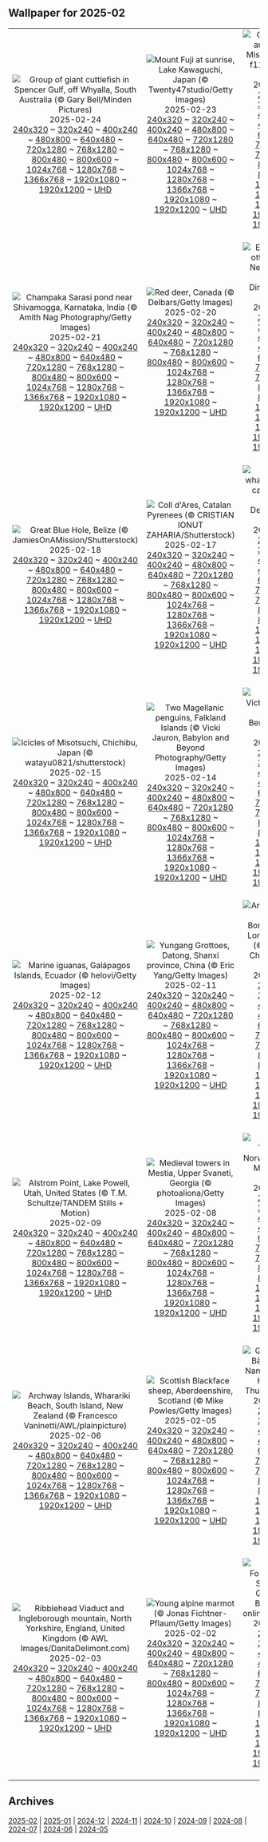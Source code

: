 ## Wallpaper for 2025-02
|      |      |      |
| :----: | :----: | :----: |
|![Group of giant cuttlefish in Spencer Gulf, off Whyalla, South Australia (© Gary Bell/Minden Pictures)](https://www.bing.com/th?id=OHR.GiantCuttlefish_ROW2970851266_320x240.jpg)<br />2025-02-24<br />[240x320](https://www.bing.com/th?id=OHR.GiantCuttlefish_ROW2970851266_240x320.jpg) ~ [320x240](https://www.bing.com/th?id=OHR.GiantCuttlefish_ROW2970851266_320x240.jpg) ~ [400x240](https://www.bing.com/th?id=OHR.GiantCuttlefish_ROW2970851266_400x240.jpg) ~ [480x800](https://www.bing.com/th?id=OHR.GiantCuttlefish_ROW2970851266_480x800.jpg) ~ [640x480](https://www.bing.com/th?id=OHR.GiantCuttlefish_ROW2970851266_640x480.jpg) ~ [720x1280](https://www.bing.com/th?id=OHR.GiantCuttlefish_ROW2970851266_720x1280.jpg) ~ [768x1280](https://www.bing.com/th?id=OHR.GiantCuttlefish_ROW2970851266_768x1280.jpg) ~ [800x480](https://www.bing.com/th?id=OHR.GiantCuttlefish_ROW2970851266_800x480.jpg) ~ [800x600](https://www.bing.com/th?id=OHR.GiantCuttlefish_ROW2970851266_800x600.jpg) ~ [1024x768](https://www.bing.com/th?id=OHR.GiantCuttlefish_ROW2970851266_1024x768.jpg) ~ [1280x768](https://www.bing.com/th?id=OHR.GiantCuttlefish_ROW2970851266_1280x768.jpg) ~ [1366x768](https://www.bing.com/th?id=OHR.GiantCuttlefish_ROW2970851266_1366x768.jpg) ~ [1920x1080](https://www.bing.com/th?id=OHR.GiantCuttlefish_ROW2970851266_1920x1080.jpg) ~ [1920x1200](https://www.bing.com/th?id=OHR.GiantCuttlefish_ROW2970851266_1920x1200.jpg) ~ [UHD](https://www.bing.com/th?id=OHR.GiantCuttlefish_ROW2970851266_UHD.jpg)|![Mount Fuji at sunrise, Lake Kawaguchi, Japan (© Twenty47studio/Getty Images)](https://www.bing.com/th?id=OHR.MtFujiSunrise_ROW2950020869_320x240.jpg)<br />2025-02-23<br />[240x320](https://www.bing.com/th?id=OHR.MtFujiSunrise_ROW2950020869_240x320.jpg) ~ [320x240](https://www.bing.com/th?id=OHR.MtFujiSunrise_ROW2950020869_320x240.jpg) ~ [400x240](https://www.bing.com/th?id=OHR.MtFujiSunrise_ROW2950020869_400x240.jpg) ~ [480x800](https://www.bing.com/th?id=OHR.MtFujiSunrise_ROW2950020869_480x800.jpg) ~ [640x480](https://www.bing.com/th?id=OHR.MtFujiSunrise_ROW2950020869_640x480.jpg) ~ [720x1280](https://www.bing.com/th?id=OHR.MtFujiSunrise_ROW2950020869_720x1280.jpg) ~ [768x1280](https://www.bing.com/th?id=OHR.MtFujiSunrise_ROW2950020869_768x1280.jpg) ~ [800x480](https://www.bing.com/th?id=OHR.MtFujiSunrise_ROW2950020869_800x480.jpg) ~ [800x600](https://www.bing.com/th?id=OHR.MtFujiSunrise_ROW2950020869_800x600.jpg) ~ [1024x768](https://www.bing.com/th?id=OHR.MtFujiSunrise_ROW2950020869_1024x768.jpg) ~ [1280x768](https://www.bing.com/th?id=OHR.MtFujiSunrise_ROW2950020869_1280x768.jpg) ~ [1366x768](https://www.bing.com/th?id=OHR.MtFujiSunrise_ROW2950020869_1366x768.jpg) ~ [1920x1080](https://www.bing.com/th?id=OHR.MtFujiSunrise_ROW2950020869_1920x1080.jpg) ~ [1920x1200](https://www.bing.com/th?id=OHR.MtFujiSunrise_ROW2950020869_1920x1200.jpg) ~ [UHD](https://www.bing.com/th?id=OHR.MtFujiSunrise_ROW2950020869_UHD.jpg)|![Gateway Arch and St. Louis, Missouri, USA (© f11photo/Getty Images)](https://www.bing.com/th?id=OHR.StLouisArch_ROW2924911206_320x240.jpg)<br />2025-02-22<br />[240x320](https://www.bing.com/th?id=OHR.StLouisArch_ROW2924911206_240x320.jpg) ~ [320x240](https://www.bing.com/th?id=OHR.StLouisArch_ROW2924911206_320x240.jpg) ~ [400x240](https://www.bing.com/th?id=OHR.StLouisArch_ROW2924911206_400x240.jpg) ~ [480x800](https://www.bing.com/th?id=OHR.StLouisArch_ROW2924911206_480x800.jpg) ~ [640x480](https://www.bing.com/th?id=OHR.StLouisArch_ROW2924911206_640x480.jpg) ~ [720x1280](https://www.bing.com/th?id=OHR.StLouisArch_ROW2924911206_720x1280.jpg) ~ [768x1280](https://www.bing.com/th?id=OHR.StLouisArch_ROW2924911206_768x1280.jpg) ~ [800x480](https://www.bing.com/th?id=OHR.StLouisArch_ROW2924911206_800x480.jpg) ~ [800x600](https://www.bing.com/th?id=OHR.StLouisArch_ROW2924911206_800x600.jpg) ~ [1024x768](https://www.bing.com/th?id=OHR.StLouisArch_ROW2924911206_1024x768.jpg) ~ [1280x768](https://www.bing.com/th?id=OHR.StLouisArch_ROW2924911206_1280x768.jpg) ~ [1366x768](https://www.bing.com/th?id=OHR.StLouisArch_ROW2924911206_1366x768.jpg) ~ [1920x1080](https://www.bing.com/th?id=OHR.StLouisArch_ROW2924911206_1920x1080.jpg) ~ [1920x1200](https://www.bing.com/th?id=OHR.StLouisArch_ROW2924911206_1920x1200.jpg) ~ [UHD](https://www.bing.com/th?id=OHR.StLouisArch_ROW2924911206_UHD.jpg)|
|![Champaka Sarasi pond near Shivamogga, Karnataka, India (© Amith Nag Photography/Getty Images)](https://www.bing.com/th?id=OHR.ChampakaSarasi_ROW1533931524_320x240.jpg)<br />2025-02-21<br />[240x320](https://www.bing.com/th?id=OHR.ChampakaSarasi_ROW1533931524_240x320.jpg) ~ [320x240](https://www.bing.com/th?id=OHR.ChampakaSarasi_ROW1533931524_320x240.jpg) ~ [400x240](https://www.bing.com/th?id=OHR.ChampakaSarasi_ROW1533931524_400x240.jpg) ~ [480x800](https://www.bing.com/th?id=OHR.ChampakaSarasi_ROW1533931524_480x800.jpg) ~ [640x480](https://www.bing.com/th?id=OHR.ChampakaSarasi_ROW1533931524_640x480.jpg) ~ [720x1280](https://www.bing.com/th?id=OHR.ChampakaSarasi_ROW1533931524_720x1280.jpg) ~ [768x1280](https://www.bing.com/th?id=OHR.ChampakaSarasi_ROW1533931524_768x1280.jpg) ~ [800x480](https://www.bing.com/th?id=OHR.ChampakaSarasi_ROW1533931524_800x480.jpg) ~ [800x600](https://www.bing.com/th?id=OHR.ChampakaSarasi_ROW1533931524_800x600.jpg) ~ [1024x768](https://www.bing.com/th?id=OHR.ChampakaSarasi_ROW1533931524_1024x768.jpg) ~ [1280x768](https://www.bing.com/th?id=OHR.ChampakaSarasi_ROW1533931524_1280x768.jpg) ~ [1366x768](https://www.bing.com/th?id=OHR.ChampakaSarasi_ROW1533931524_1366x768.jpg) ~ [1920x1080](https://www.bing.com/th?id=OHR.ChampakaSarasi_ROW1533931524_1920x1080.jpg) ~ [1920x1200](https://www.bing.com/th?id=OHR.ChampakaSarasi_ROW1533931524_1920x1200.jpg) ~ [UHD](https://www.bing.com/th?id=OHR.ChampakaSarasi_ROW1533931524_UHD.jpg)|![Red deer, Canada (© Delbars/Getty Images)](https://www.bing.com/th?id=OHR.CanadaDeer_ROW4993266615_320x240.jpg)<br />2025-02-20<br />[240x320](https://www.bing.com/th?id=OHR.CanadaDeer_ROW4993266615_240x320.jpg) ~ [320x240](https://www.bing.com/th?id=OHR.CanadaDeer_ROW4993266615_320x240.jpg) ~ [400x240](https://www.bing.com/th?id=OHR.CanadaDeer_ROW4993266615_400x240.jpg) ~ [480x800](https://www.bing.com/th?id=OHR.CanadaDeer_ROW4993266615_480x800.jpg) ~ [640x480](https://www.bing.com/th?id=OHR.CanadaDeer_ROW4993266615_640x480.jpg) ~ [720x1280](https://www.bing.com/th?id=OHR.CanadaDeer_ROW4993266615_720x1280.jpg) ~ [768x1280](https://www.bing.com/th?id=OHR.CanadaDeer_ROW4993266615_768x1280.jpg) ~ [800x480](https://www.bing.com/th?id=OHR.CanadaDeer_ROW4993266615_800x480.jpg) ~ [800x600](https://www.bing.com/th?id=OHR.CanadaDeer_ROW4993266615_800x600.jpg) ~ [1024x768](https://www.bing.com/th?id=OHR.CanadaDeer_ROW4993266615_1024x768.jpg) ~ [1280x768](https://www.bing.com/th?id=OHR.CanadaDeer_ROW4993266615_1280x768.jpg) ~ [1366x768](https://www.bing.com/th?id=OHR.CanadaDeer_ROW4993266615_1366x768.jpg) ~ [1920x1080](https://www.bing.com/th?id=OHR.CanadaDeer_ROW4993266615_1920x1080.jpg) ~ [1920x1200](https://www.bing.com/th?id=OHR.CanadaDeer_ROW4993266615_1920x1200.jpg) ~ [UHD](https://www.bing.com/th?id=OHR.CanadaDeer_ROW4993266615_UHD.jpg)|![European river otter, Lelystad, Netherlands (© Ernst Dirksen/Minden Pictures)](https://www.bing.com/th?id=OHR.IceHoleOtter_ROW4882603576_320x240.jpg)<br />2025-02-19<br />[240x320](https://www.bing.com/th?id=OHR.IceHoleOtter_ROW4882603576_240x320.jpg) ~ [320x240](https://www.bing.com/th?id=OHR.IceHoleOtter_ROW4882603576_320x240.jpg) ~ [400x240](https://www.bing.com/th?id=OHR.IceHoleOtter_ROW4882603576_400x240.jpg) ~ [480x800](https://www.bing.com/th?id=OHR.IceHoleOtter_ROW4882603576_480x800.jpg) ~ [640x480](https://www.bing.com/th?id=OHR.IceHoleOtter_ROW4882603576_640x480.jpg) ~ [720x1280](https://www.bing.com/th?id=OHR.IceHoleOtter_ROW4882603576_720x1280.jpg) ~ [768x1280](https://www.bing.com/th?id=OHR.IceHoleOtter_ROW4882603576_768x1280.jpg) ~ [800x480](https://www.bing.com/th?id=OHR.IceHoleOtter_ROW4882603576_800x480.jpg) ~ [800x600](https://www.bing.com/th?id=OHR.IceHoleOtter_ROW4882603576_800x600.jpg) ~ [1024x768](https://www.bing.com/th?id=OHR.IceHoleOtter_ROW4882603576_1024x768.jpg) ~ [1280x768](https://www.bing.com/th?id=OHR.IceHoleOtter_ROW4882603576_1280x768.jpg) ~ [1366x768](https://www.bing.com/th?id=OHR.IceHoleOtter_ROW4882603576_1366x768.jpg) ~ [1920x1080](https://www.bing.com/th?id=OHR.IceHoleOtter_ROW4882603576_1920x1080.jpg) ~ [1920x1200](https://www.bing.com/th?id=OHR.IceHoleOtter_ROW4882603576_1920x1200.jpg) ~ [UHD](https://www.bing.com/th?id=OHR.IceHoleOtter_ROW4882603576_UHD.jpg)|
|![Great Blue Hole, Belize (© JamiesOnAMission/Shutterstock)](https://www.bing.com/th?id=OHR.BlueBelize_ROW4613488745_320x240.jpg)<br />2025-02-18<br />[240x320](https://www.bing.com/th?id=OHR.BlueBelize_ROW4613488745_240x320.jpg) ~ [320x240](https://www.bing.com/th?id=OHR.BlueBelize_ROW4613488745_320x240.jpg) ~ [400x240](https://www.bing.com/th?id=OHR.BlueBelize_ROW4613488745_400x240.jpg) ~ [480x800](https://www.bing.com/th?id=OHR.BlueBelize_ROW4613488745_480x800.jpg) ~ [640x480](https://www.bing.com/th?id=OHR.BlueBelize_ROW4613488745_640x480.jpg) ~ [720x1280](https://www.bing.com/th?id=OHR.BlueBelize_ROW4613488745_720x1280.jpg) ~ [768x1280](https://www.bing.com/th?id=OHR.BlueBelize_ROW4613488745_768x1280.jpg) ~ [800x480](https://www.bing.com/th?id=OHR.BlueBelize_ROW4613488745_800x480.jpg) ~ [800x600](https://www.bing.com/th?id=OHR.BlueBelize_ROW4613488745_800x600.jpg) ~ [1024x768](https://www.bing.com/th?id=OHR.BlueBelize_ROW4613488745_1024x768.jpg) ~ [1280x768](https://www.bing.com/th?id=OHR.BlueBelize_ROW4613488745_1280x768.jpg) ~ [1366x768](https://www.bing.com/th?id=OHR.BlueBelize_ROW4613488745_1366x768.jpg) ~ [1920x1080](https://www.bing.com/th?id=OHR.BlueBelize_ROW4613488745_1920x1080.jpg) ~ [1920x1200](https://www.bing.com/th?id=OHR.BlueBelize_ROW4613488745_1920x1200.jpg) ~ [UHD](https://www.bing.com/th?id=OHR.BlueBelize_ROW4613488745_UHD.jpg)|![Coll d'Ares, Catalan Pyrenees (© CRISTIAN IONUT ZAHARIA/Shutterstock)](https://www.bing.com/th?id=OHR.CatalanPyrenees_ROW4796947025_320x240.jpg)<br />2025-02-17<br />[240x320](https://www.bing.com/th?id=OHR.CatalanPyrenees_ROW4796947025_240x320.jpg) ~ [320x240](https://www.bing.com/th?id=OHR.CatalanPyrenees_ROW4796947025_320x240.jpg) ~ [400x240](https://www.bing.com/th?id=OHR.CatalanPyrenees_ROW4796947025_400x240.jpg) ~ [480x800](https://www.bing.com/th?id=OHR.CatalanPyrenees_ROW4796947025_480x800.jpg) ~ [640x480](https://www.bing.com/th?id=OHR.CatalanPyrenees_ROW4796947025_640x480.jpg) ~ [720x1280](https://www.bing.com/th?id=OHR.CatalanPyrenees_ROW4796947025_720x1280.jpg) ~ [768x1280](https://www.bing.com/th?id=OHR.CatalanPyrenees_ROW4796947025_768x1280.jpg) ~ [800x480](https://www.bing.com/th?id=OHR.CatalanPyrenees_ROW4796947025_800x480.jpg) ~ [800x600](https://www.bing.com/th?id=OHR.CatalanPyrenees_ROW4796947025_800x600.jpg) ~ [1024x768](https://www.bing.com/th?id=OHR.CatalanPyrenees_ROW4796947025_1024x768.jpg) ~ [1280x768](https://www.bing.com/th?id=OHR.CatalanPyrenees_ROW4796947025_1280x768.jpg) ~ [1366x768](https://www.bing.com/th?id=OHR.CatalanPyrenees_ROW4796947025_1366x768.jpg) ~ [1920x1080](https://www.bing.com/th?id=OHR.CatalanPyrenees_ROW4796947025_1920x1080.jpg) ~ [1920x1200](https://www.bing.com/th?id=OHR.CatalanPyrenees_ROW4796947025_1920x1200.jpg) ~ [UHD](https://www.bing.com/th?id=OHR.CatalanPyrenees_ROW4796947025_UHD.jpg)|![Humpback whale mother and calf, Tonga (© Chase Dekker/Minden Pictures)](https://www.bing.com/th?id=OHR.HumpbackMother_ROW4438689523_320x240.jpg)<br />2025-02-16<br />[240x320](https://www.bing.com/th?id=OHR.HumpbackMother_ROW4438689523_240x320.jpg) ~ [320x240](https://www.bing.com/th?id=OHR.HumpbackMother_ROW4438689523_320x240.jpg) ~ [400x240](https://www.bing.com/th?id=OHR.HumpbackMother_ROW4438689523_400x240.jpg) ~ [480x800](https://www.bing.com/th?id=OHR.HumpbackMother_ROW4438689523_480x800.jpg) ~ [640x480](https://www.bing.com/th?id=OHR.HumpbackMother_ROW4438689523_640x480.jpg) ~ [720x1280](https://www.bing.com/th?id=OHR.HumpbackMother_ROW4438689523_720x1280.jpg) ~ [768x1280](https://www.bing.com/th?id=OHR.HumpbackMother_ROW4438689523_768x1280.jpg) ~ [800x480](https://www.bing.com/th?id=OHR.HumpbackMother_ROW4438689523_800x480.jpg) ~ [800x600](https://www.bing.com/th?id=OHR.HumpbackMother_ROW4438689523_800x600.jpg) ~ [1024x768](https://www.bing.com/th?id=OHR.HumpbackMother_ROW4438689523_1024x768.jpg) ~ [1280x768](https://www.bing.com/th?id=OHR.HumpbackMother_ROW4438689523_1280x768.jpg) ~ [1366x768](https://www.bing.com/th?id=OHR.HumpbackMother_ROW4438689523_1366x768.jpg) ~ [1920x1080](https://www.bing.com/th?id=OHR.HumpbackMother_ROW4438689523_1920x1080.jpg) ~ [1920x1200](https://www.bing.com/th?id=OHR.HumpbackMother_ROW4438689523_1920x1200.jpg) ~ [UHD](https://www.bing.com/th?id=OHR.HumpbackMother_ROW4438689523_UHD.jpg)|
|![Icicles of Misotsuchi, Chichibu, Japan (© watayu0821/shutterstock)](https://www.bing.com/th?id=OHR.Misotsuchi2025_ROW4358740514_320x240.jpg)<br />2025-02-15<br />[240x320](https://www.bing.com/th?id=OHR.Misotsuchi2025_ROW4358740514_240x320.jpg) ~ [320x240](https://www.bing.com/th?id=OHR.Misotsuchi2025_ROW4358740514_320x240.jpg) ~ [400x240](https://www.bing.com/th?id=OHR.Misotsuchi2025_ROW4358740514_400x240.jpg) ~ [480x800](https://www.bing.com/th?id=OHR.Misotsuchi2025_ROW4358740514_480x800.jpg) ~ [640x480](https://www.bing.com/th?id=OHR.Misotsuchi2025_ROW4358740514_640x480.jpg) ~ [720x1280](https://www.bing.com/th?id=OHR.Misotsuchi2025_ROW4358740514_720x1280.jpg) ~ [768x1280](https://www.bing.com/th?id=OHR.Misotsuchi2025_ROW4358740514_768x1280.jpg) ~ [800x480](https://www.bing.com/th?id=OHR.Misotsuchi2025_ROW4358740514_800x480.jpg) ~ [800x600](https://www.bing.com/th?id=OHR.Misotsuchi2025_ROW4358740514_800x600.jpg) ~ [1024x768](https://www.bing.com/th?id=OHR.Misotsuchi2025_ROW4358740514_1024x768.jpg) ~ [1280x768](https://www.bing.com/th?id=OHR.Misotsuchi2025_ROW4358740514_1280x768.jpg) ~ [1366x768](https://www.bing.com/th?id=OHR.Misotsuchi2025_ROW4358740514_1366x768.jpg) ~ [1920x1080](https://www.bing.com/th?id=OHR.Misotsuchi2025_ROW4358740514_1920x1080.jpg) ~ [1920x1200](https://www.bing.com/th?id=OHR.Misotsuchi2025_ROW4358740514_1920x1200.jpg) ~ [UHD](https://www.bing.com/th?id=OHR.Misotsuchi2025_ROW4358740514_UHD.jpg)|![Two Magellanic penguins, Falkland Islands (© Vicki Jauron, Babylon and Beyond Photography/Getty Images)](https://www.bing.com/th?id=OHR.PenguinLove_ROW4247133496_320x240.jpg)<br />2025-02-14<br />[240x320](https://www.bing.com/th?id=OHR.PenguinLove_ROW4247133496_240x320.jpg) ~ [320x240](https://www.bing.com/th?id=OHR.PenguinLove_ROW4247133496_320x240.jpg) ~ [400x240](https://www.bing.com/th?id=OHR.PenguinLove_ROW4247133496_400x240.jpg) ~ [480x800](https://www.bing.com/th?id=OHR.PenguinLove_ROW4247133496_480x800.jpg) ~ [640x480](https://www.bing.com/th?id=OHR.PenguinLove_ROW4247133496_640x480.jpg) ~ [720x1280](https://www.bing.com/th?id=OHR.PenguinLove_ROW4247133496_720x1280.jpg) ~ [768x1280](https://www.bing.com/th?id=OHR.PenguinLove_ROW4247133496_768x1280.jpg) ~ [800x480](https://www.bing.com/th?id=OHR.PenguinLove_ROW4247133496_800x480.jpg) ~ [800x600](https://www.bing.com/th?id=OHR.PenguinLove_ROW4247133496_800x600.jpg) ~ [1024x768](https://www.bing.com/th?id=OHR.PenguinLove_ROW4247133496_1024x768.jpg) ~ [1280x768](https://www.bing.com/th?id=OHR.PenguinLove_ROW4247133496_1280x768.jpg) ~ [1366x768](https://www.bing.com/th?id=OHR.PenguinLove_ROW4247133496_1366x768.jpg) ~ [1920x1080](https://www.bing.com/th?id=OHR.PenguinLove_ROW4247133496_1920x1080.jpg) ~ [1920x1200](https://www.bing.com/th?id=OHR.PenguinLove_ROW4247133496_1920x1200.jpg) ~ [UHD](https://www.bing.com/th?id=OHR.PenguinLove_ROW4247133496_UHD.jpg)|![Lake Tyrrell, Victoria, Australia (© Monica Bertolazzi/Getty Images)](https://www.bing.com/th?id=OHR.LakeTyrrell_ROW4188112983_320x240.jpg)<br />2025-02-13<br />[240x320](https://www.bing.com/th?id=OHR.LakeTyrrell_ROW4188112983_240x320.jpg) ~ [320x240](https://www.bing.com/th?id=OHR.LakeTyrrell_ROW4188112983_320x240.jpg) ~ [400x240](https://www.bing.com/th?id=OHR.LakeTyrrell_ROW4188112983_400x240.jpg) ~ [480x800](https://www.bing.com/th?id=OHR.LakeTyrrell_ROW4188112983_480x800.jpg) ~ [640x480](https://www.bing.com/th?id=OHR.LakeTyrrell_ROW4188112983_640x480.jpg) ~ [720x1280](https://www.bing.com/th?id=OHR.LakeTyrrell_ROW4188112983_720x1280.jpg) ~ [768x1280](https://www.bing.com/th?id=OHR.LakeTyrrell_ROW4188112983_768x1280.jpg) ~ [800x480](https://www.bing.com/th?id=OHR.LakeTyrrell_ROW4188112983_800x480.jpg) ~ [800x600](https://www.bing.com/th?id=OHR.LakeTyrrell_ROW4188112983_800x600.jpg) ~ [1024x768](https://www.bing.com/th?id=OHR.LakeTyrrell_ROW4188112983_1024x768.jpg) ~ [1280x768](https://www.bing.com/th?id=OHR.LakeTyrrell_ROW4188112983_1280x768.jpg) ~ [1366x768](https://www.bing.com/th?id=OHR.LakeTyrrell_ROW4188112983_1366x768.jpg) ~ [1920x1080](https://www.bing.com/th?id=OHR.LakeTyrrell_ROW4188112983_1920x1080.jpg) ~ [1920x1200](https://www.bing.com/th?id=OHR.LakeTyrrell_ROW4188112983_1920x1200.jpg) ~ [UHD](https://www.bing.com/th?id=OHR.LakeTyrrell_ROW4188112983_UHD.jpg)|
|![Marine iguanas, Galápagos Islands, Ecuador (© helovi/Getty Images)](https://www.bing.com/th?id=OHR.GalapagosIguana_ROW4125098914_320x240.jpg)<br />2025-02-12<br />[240x320](https://www.bing.com/th?id=OHR.GalapagosIguana_ROW4125098914_240x320.jpg) ~ [320x240](https://www.bing.com/th?id=OHR.GalapagosIguana_ROW4125098914_320x240.jpg) ~ [400x240](https://www.bing.com/th?id=OHR.GalapagosIguana_ROW4125098914_400x240.jpg) ~ [480x800](https://www.bing.com/th?id=OHR.GalapagosIguana_ROW4125098914_480x800.jpg) ~ [640x480](https://www.bing.com/th?id=OHR.GalapagosIguana_ROW4125098914_640x480.jpg) ~ [720x1280](https://www.bing.com/th?id=OHR.GalapagosIguana_ROW4125098914_720x1280.jpg) ~ [768x1280](https://www.bing.com/th?id=OHR.GalapagosIguana_ROW4125098914_768x1280.jpg) ~ [800x480](https://www.bing.com/th?id=OHR.GalapagosIguana_ROW4125098914_800x480.jpg) ~ [800x600](https://www.bing.com/th?id=OHR.GalapagosIguana_ROW4125098914_800x600.jpg) ~ [1024x768](https://www.bing.com/th?id=OHR.GalapagosIguana_ROW4125098914_1024x768.jpg) ~ [1280x768](https://www.bing.com/th?id=OHR.GalapagosIguana_ROW4125098914_1280x768.jpg) ~ [1366x768](https://www.bing.com/th?id=OHR.GalapagosIguana_ROW4125098914_1366x768.jpg) ~ [1920x1080](https://www.bing.com/th?id=OHR.GalapagosIguana_ROW4125098914_1920x1080.jpg) ~ [1920x1200](https://www.bing.com/th?id=OHR.GalapagosIguana_ROW4125098914_1920x1200.jpg) ~ [UHD](https://www.bing.com/th?id=OHR.GalapagosIguana_ROW4125098914_UHD.jpg)|![Yungang Grottoes, Datong, Shanxi province, China (© Eric Yang/Getty Images)](https://www.bing.com/th?id=OHR.YungangGrottoes_ROW4043208628_320x240.jpg)<br />2025-02-11<br />[240x320](https://www.bing.com/th?id=OHR.YungangGrottoes_ROW4043208628_240x320.jpg) ~ [320x240](https://www.bing.com/th?id=OHR.YungangGrottoes_ROW4043208628_320x240.jpg) ~ [400x240](https://www.bing.com/th?id=OHR.YungangGrottoes_ROW4043208628_400x240.jpg) ~ [480x800](https://www.bing.com/th?id=OHR.YungangGrottoes_ROW4043208628_480x800.jpg) ~ [640x480](https://www.bing.com/th?id=OHR.YungangGrottoes_ROW4043208628_640x480.jpg) ~ [720x1280](https://www.bing.com/th?id=OHR.YungangGrottoes_ROW4043208628_720x1280.jpg) ~ [768x1280](https://www.bing.com/th?id=OHR.YungangGrottoes_ROW4043208628_768x1280.jpg) ~ [800x480](https://www.bing.com/th?id=OHR.YungangGrottoes_ROW4043208628_800x480.jpg) ~ [800x600](https://www.bing.com/th?id=OHR.YungangGrottoes_ROW4043208628_800x600.jpg) ~ [1024x768](https://www.bing.com/th?id=OHR.YungangGrottoes_ROW4043208628_1024x768.jpg) ~ [1280x768](https://www.bing.com/th?id=OHR.YungangGrottoes_ROW4043208628_1280x768.jpg) ~ [1366x768](https://www.bing.com/th?id=OHR.YungangGrottoes_ROW4043208628_1366x768.jpg) ~ [1920x1080](https://www.bing.com/th?id=OHR.YungangGrottoes_ROW4043208628_1920x1080.jpg) ~ [1920x1200](https://www.bing.com/th?id=OHR.YungangGrottoes_ROW4043208628_1920x1200.jpg) ~ [UHD](https://www.bing.com/th?id=OHR.YungangGrottoes_ROW4043208628_UHD.jpg)|![Art installation of umbrellas, Borough Market, London, England (© Malcolm P Chapman/Getty Images)](https://www.bing.com/th?id=OHR.UmbrellaDay_ROW3953766438_320x240.jpg)<br />2025-02-10<br />[240x320](https://www.bing.com/th?id=OHR.UmbrellaDay_ROW3953766438_240x320.jpg) ~ [320x240](https://www.bing.com/th?id=OHR.UmbrellaDay_ROW3953766438_320x240.jpg) ~ [400x240](https://www.bing.com/th?id=OHR.UmbrellaDay_ROW3953766438_400x240.jpg) ~ [480x800](https://www.bing.com/th?id=OHR.UmbrellaDay_ROW3953766438_480x800.jpg) ~ [640x480](https://www.bing.com/th?id=OHR.UmbrellaDay_ROW3953766438_640x480.jpg) ~ [720x1280](https://www.bing.com/th?id=OHR.UmbrellaDay_ROW3953766438_720x1280.jpg) ~ [768x1280](https://www.bing.com/th?id=OHR.UmbrellaDay_ROW3953766438_768x1280.jpg) ~ [800x480](https://www.bing.com/th?id=OHR.UmbrellaDay_ROW3953766438_800x480.jpg) ~ [800x600](https://www.bing.com/th?id=OHR.UmbrellaDay_ROW3953766438_800x600.jpg) ~ [1024x768](https://www.bing.com/th?id=OHR.UmbrellaDay_ROW3953766438_1024x768.jpg) ~ [1280x768](https://www.bing.com/th?id=OHR.UmbrellaDay_ROW3953766438_1280x768.jpg) ~ [1366x768](https://www.bing.com/th?id=OHR.UmbrellaDay_ROW3953766438_1366x768.jpg) ~ [1920x1080](https://www.bing.com/th?id=OHR.UmbrellaDay_ROW3953766438_1920x1080.jpg) ~ [1920x1200](https://www.bing.com/th?id=OHR.UmbrellaDay_ROW3953766438_1920x1200.jpg) ~ [UHD](https://www.bing.com/th?id=OHR.UmbrellaDay_ROW3953766438_UHD.jpg)|
|![Alstrom Point, Lake Powell, Utah, United States (© T.M. Schultze/TANDEM Stills + Motion)](https://www.bing.com/th?id=OHR.AlstromPoint_ROW3881630966_320x240.jpg)<br />2025-02-09<br />[240x320](https://www.bing.com/th?id=OHR.AlstromPoint_ROW3881630966_240x320.jpg) ~ [320x240](https://www.bing.com/th?id=OHR.AlstromPoint_ROW3881630966_320x240.jpg) ~ [400x240](https://www.bing.com/th?id=OHR.AlstromPoint_ROW3881630966_400x240.jpg) ~ [480x800](https://www.bing.com/th?id=OHR.AlstromPoint_ROW3881630966_480x800.jpg) ~ [640x480](https://www.bing.com/th?id=OHR.AlstromPoint_ROW3881630966_640x480.jpg) ~ [720x1280](https://www.bing.com/th?id=OHR.AlstromPoint_ROW3881630966_720x1280.jpg) ~ [768x1280](https://www.bing.com/th?id=OHR.AlstromPoint_ROW3881630966_768x1280.jpg) ~ [800x480](https://www.bing.com/th?id=OHR.AlstromPoint_ROW3881630966_800x480.jpg) ~ [800x600](https://www.bing.com/th?id=OHR.AlstromPoint_ROW3881630966_800x600.jpg) ~ [1024x768](https://www.bing.com/th?id=OHR.AlstromPoint_ROW3881630966_1024x768.jpg) ~ [1280x768](https://www.bing.com/th?id=OHR.AlstromPoint_ROW3881630966_1280x768.jpg) ~ [1366x768](https://www.bing.com/th?id=OHR.AlstromPoint_ROW3881630966_1366x768.jpg) ~ [1920x1080](https://www.bing.com/th?id=OHR.AlstromPoint_ROW3881630966_1920x1080.jpg) ~ [1920x1200](https://www.bing.com/th?id=OHR.AlstromPoint_ROW3881630966_1920x1200.jpg) ~ [UHD](https://www.bing.com/th?id=OHR.AlstromPoint_ROW3881630966_UHD.jpg)|![Medieval towers in Mestia, Upper Svaneti, Georgia (© photoaliona/Getty Images)](https://www.bing.com/th?id=OHR.SnowySvaneti_ROW3815244842_320x240.jpg)<br />2025-02-08<br />[240x320](https://www.bing.com/th?id=OHR.SnowySvaneti_ROW3815244842_240x320.jpg) ~ [320x240](https://www.bing.com/th?id=OHR.SnowySvaneti_ROW3815244842_320x240.jpg) ~ [400x240](https://www.bing.com/th?id=OHR.SnowySvaneti_ROW3815244842_400x240.jpg) ~ [480x800](https://www.bing.com/th?id=OHR.SnowySvaneti_ROW3815244842_480x800.jpg) ~ [640x480](https://www.bing.com/th?id=OHR.SnowySvaneti_ROW3815244842_640x480.jpg) ~ [720x1280](https://www.bing.com/th?id=OHR.SnowySvaneti_ROW3815244842_720x1280.jpg) ~ [768x1280](https://www.bing.com/th?id=OHR.SnowySvaneti_ROW3815244842_768x1280.jpg) ~ [800x480](https://www.bing.com/th?id=OHR.SnowySvaneti_ROW3815244842_800x480.jpg) ~ [800x600](https://www.bing.com/th?id=OHR.SnowySvaneti_ROW3815244842_800x600.jpg) ~ [1024x768](https://www.bing.com/th?id=OHR.SnowySvaneti_ROW3815244842_1024x768.jpg) ~ [1280x768](https://www.bing.com/th?id=OHR.SnowySvaneti_ROW3815244842_1280x768.jpg) ~ [1366x768](https://www.bing.com/th?id=OHR.SnowySvaneti_ROW3815244842_1366x768.jpg) ~ [1920x1080](https://www.bing.com/th?id=OHR.SnowySvaneti_ROW3815244842_1920x1080.jpg) ~ [1920x1200](https://www.bing.com/th?id=OHR.SnowySvaneti_ROW3815244842_1920x1200.jpg) ~ [UHD](https://www.bing.com/th?id=OHR.SnowySvaneti_ROW3815244842_UHD.jpg)|![Blue hour in Trondheim, Norway (© Jeanny Mueller/Getty Images)](https://www.bing.com/th?id=OHR.BlueNorway_ROW3731511173_320x240.jpg)<br />2025-02-07<br />[240x320](https://www.bing.com/th?id=OHR.BlueNorway_ROW3731511173_240x320.jpg) ~ [320x240](https://www.bing.com/th?id=OHR.BlueNorway_ROW3731511173_320x240.jpg) ~ [400x240](https://www.bing.com/th?id=OHR.BlueNorway_ROW3731511173_400x240.jpg) ~ [480x800](https://www.bing.com/th?id=OHR.BlueNorway_ROW3731511173_480x800.jpg) ~ [640x480](https://www.bing.com/th?id=OHR.BlueNorway_ROW3731511173_640x480.jpg) ~ [720x1280](https://www.bing.com/th?id=OHR.BlueNorway_ROW3731511173_720x1280.jpg) ~ [768x1280](https://www.bing.com/th?id=OHR.BlueNorway_ROW3731511173_768x1280.jpg) ~ [800x480](https://www.bing.com/th?id=OHR.BlueNorway_ROW3731511173_800x480.jpg) ~ [800x600](https://www.bing.com/th?id=OHR.BlueNorway_ROW3731511173_800x600.jpg) ~ [1024x768](https://www.bing.com/th?id=OHR.BlueNorway_ROW3731511173_1024x768.jpg) ~ [1280x768](https://www.bing.com/th?id=OHR.BlueNorway_ROW3731511173_1280x768.jpg) ~ [1366x768](https://www.bing.com/th?id=OHR.BlueNorway_ROW3731511173_1366x768.jpg) ~ [1920x1080](https://www.bing.com/th?id=OHR.BlueNorway_ROW3731511173_1920x1080.jpg) ~ [1920x1200](https://www.bing.com/th?id=OHR.BlueNorway_ROW3731511173_1920x1200.jpg) ~ [UHD](https://www.bing.com/th?id=OHR.BlueNorway_ROW3731511173_UHD.jpg)|
|![Archway Islands, Wharariki Beach, South Island, New Zealand (© Francesco Vaninetti/AWL/plainpicture)](https://www.bing.com/th?id=OHR.WhararikiBeach_ROW4180919774_320x240.jpg)<br />2025-02-06<br />[240x320](https://www.bing.com/th?id=OHR.WhararikiBeach_ROW4180919774_240x320.jpg) ~ [320x240](https://www.bing.com/th?id=OHR.WhararikiBeach_ROW4180919774_320x240.jpg) ~ [400x240](https://www.bing.com/th?id=OHR.WhararikiBeach_ROW4180919774_400x240.jpg) ~ [480x800](https://www.bing.com/th?id=OHR.WhararikiBeach_ROW4180919774_480x800.jpg) ~ [640x480](https://www.bing.com/th?id=OHR.WhararikiBeach_ROW4180919774_640x480.jpg) ~ [720x1280](https://www.bing.com/th?id=OHR.WhararikiBeach_ROW4180919774_720x1280.jpg) ~ [768x1280](https://www.bing.com/th?id=OHR.WhararikiBeach_ROW4180919774_768x1280.jpg) ~ [800x480](https://www.bing.com/th?id=OHR.WhararikiBeach_ROW4180919774_800x480.jpg) ~ [800x600](https://www.bing.com/th?id=OHR.WhararikiBeach_ROW4180919774_800x600.jpg) ~ [1024x768](https://www.bing.com/th?id=OHR.WhararikiBeach_ROW4180919774_1024x768.jpg) ~ [1280x768](https://www.bing.com/th?id=OHR.WhararikiBeach_ROW4180919774_1280x768.jpg) ~ [1366x768](https://www.bing.com/th?id=OHR.WhararikiBeach_ROW4180919774_1366x768.jpg) ~ [1920x1080](https://www.bing.com/th?id=OHR.WhararikiBeach_ROW4180919774_1920x1080.jpg) ~ [1920x1200](https://www.bing.com/th?id=OHR.WhararikiBeach_ROW4180919774_1920x1200.jpg) ~ [UHD](https://www.bing.com/th?id=OHR.WhararikiBeach_ROW4180919774_UHD.jpg)|![Scottish Blackface sheep, Aberdeenshire, Scotland (© Mike Powles/Getty Images)](https://www.bing.com/th?id=OHR.ScottishSheep_ROW5260080843_320x240.jpg)<br />2025-02-05<br />[240x320](https://www.bing.com/th?id=OHR.ScottishSheep_ROW5260080843_240x320.jpg) ~ [320x240](https://www.bing.com/th?id=OHR.ScottishSheep_ROW5260080843_320x240.jpg) ~ [400x240](https://www.bing.com/th?id=OHR.ScottishSheep_ROW5260080843_400x240.jpg) ~ [480x800](https://www.bing.com/th?id=OHR.ScottishSheep_ROW5260080843_480x800.jpg) ~ [640x480](https://www.bing.com/th?id=OHR.ScottishSheep_ROW5260080843_640x480.jpg) ~ [720x1280](https://www.bing.com/th?id=OHR.ScottishSheep_ROW5260080843_720x1280.jpg) ~ [768x1280](https://www.bing.com/th?id=OHR.ScottishSheep_ROW5260080843_768x1280.jpg) ~ [800x480](https://www.bing.com/th?id=OHR.ScottishSheep_ROW5260080843_800x480.jpg) ~ [800x600](https://www.bing.com/th?id=OHR.ScottishSheep_ROW5260080843_800x600.jpg) ~ [1024x768](https://www.bing.com/th?id=OHR.ScottishSheep_ROW5260080843_1024x768.jpg) ~ [1280x768](https://www.bing.com/th?id=OHR.ScottishSheep_ROW5260080843_1280x768.jpg) ~ [1366x768](https://www.bing.com/th?id=OHR.ScottishSheep_ROW5260080843_1366x768.jpg) ~ [1920x1080](https://www.bing.com/th?id=OHR.ScottishSheep_ROW5260080843_1920x1080.jpg) ~ [1920x1200](https://www.bing.com/th?id=OHR.ScottishSheep_ROW5260080843_1920x1200.jpg) ~ [UHD](https://www.bing.com/th?id=OHR.ScottishSheep_ROW5260080843_UHD.jpg)|![Golden Bridge, Bà Nà Hills, Da Nang, Vietnam (© Hien Phung Thu/Shutterstock)](https://www.bing.com/th?id=OHR.GoldenBridge_ROW5205659206_320x240.jpg)<br />2025-02-04<br />[240x320](https://www.bing.com/th?id=OHR.GoldenBridge_ROW5205659206_240x320.jpg) ~ [320x240](https://www.bing.com/th?id=OHR.GoldenBridge_ROW5205659206_320x240.jpg) ~ [400x240](https://www.bing.com/th?id=OHR.GoldenBridge_ROW5205659206_400x240.jpg) ~ [480x800](https://www.bing.com/th?id=OHR.GoldenBridge_ROW5205659206_480x800.jpg) ~ [640x480](https://www.bing.com/th?id=OHR.GoldenBridge_ROW5205659206_640x480.jpg) ~ [720x1280](https://www.bing.com/th?id=OHR.GoldenBridge_ROW5205659206_720x1280.jpg) ~ [768x1280](https://www.bing.com/th?id=OHR.GoldenBridge_ROW5205659206_768x1280.jpg) ~ [800x480](https://www.bing.com/th?id=OHR.GoldenBridge_ROW5205659206_800x480.jpg) ~ [800x600](https://www.bing.com/th?id=OHR.GoldenBridge_ROW5205659206_800x600.jpg) ~ [1024x768](https://www.bing.com/th?id=OHR.GoldenBridge_ROW5205659206_1024x768.jpg) ~ [1280x768](https://www.bing.com/th?id=OHR.GoldenBridge_ROW5205659206_1280x768.jpg) ~ [1366x768](https://www.bing.com/th?id=OHR.GoldenBridge_ROW5205659206_1366x768.jpg) ~ [1920x1080](https://www.bing.com/th?id=OHR.GoldenBridge_ROW5205659206_1920x1080.jpg) ~ [1920x1200](https://www.bing.com/th?id=OHR.GoldenBridge_ROW5205659206_1920x1200.jpg) ~ [UHD](https://www.bing.com/th?id=OHR.GoldenBridge_ROW5205659206_UHD.jpg)|
|![Ribblehead Viaduct and Ingleborough mountain, North Yorkshire, England, United Kingdom (© AWL Images/DanitaDelimont.com)](https://www.bing.com/th?id=OHR.RibbleheadViaduct_ROW5135125866_320x240.jpg)<br />2025-02-03<br />[240x320](https://www.bing.com/th?id=OHR.RibbleheadViaduct_ROW5135125866_240x320.jpg) ~ [320x240](https://www.bing.com/th?id=OHR.RibbleheadViaduct_ROW5135125866_320x240.jpg) ~ [400x240](https://www.bing.com/th?id=OHR.RibbleheadViaduct_ROW5135125866_400x240.jpg) ~ [480x800](https://www.bing.com/th?id=OHR.RibbleheadViaduct_ROW5135125866_480x800.jpg) ~ [640x480](https://www.bing.com/th?id=OHR.RibbleheadViaduct_ROW5135125866_640x480.jpg) ~ [720x1280](https://www.bing.com/th?id=OHR.RibbleheadViaduct_ROW5135125866_720x1280.jpg) ~ [768x1280](https://www.bing.com/th?id=OHR.RibbleheadViaduct_ROW5135125866_768x1280.jpg) ~ [800x480](https://www.bing.com/th?id=OHR.RibbleheadViaduct_ROW5135125866_800x480.jpg) ~ [800x600](https://www.bing.com/th?id=OHR.RibbleheadViaduct_ROW5135125866_800x600.jpg) ~ [1024x768](https://www.bing.com/th?id=OHR.RibbleheadViaduct_ROW5135125866_1024x768.jpg) ~ [1280x768](https://www.bing.com/th?id=OHR.RibbleheadViaduct_ROW5135125866_1280x768.jpg) ~ [1366x768](https://www.bing.com/th?id=OHR.RibbleheadViaduct_ROW5135125866_1366x768.jpg) ~ [1920x1080](https://www.bing.com/th?id=OHR.RibbleheadViaduct_ROW5135125866_1920x1080.jpg) ~ [1920x1200](https://www.bing.com/th?id=OHR.RibbleheadViaduct_ROW5135125866_1920x1200.jpg) ~ [UHD](https://www.bing.com/th?id=OHR.RibbleheadViaduct_ROW5135125866_UHD.jpg)|![Young alpine marmot (© Jonas Fichtner-Pflaum/Getty Images)](https://www.bing.com/th?id=OHR.AustriaMarmot_ROW5065461814_320x240.jpg)<br />2025-02-02<br />[240x320](https://www.bing.com/th?id=OHR.AustriaMarmot_ROW5065461814_240x320.jpg) ~ [320x240](https://www.bing.com/th?id=OHR.AustriaMarmot_ROW5065461814_320x240.jpg) ~ [400x240](https://www.bing.com/th?id=OHR.AustriaMarmot_ROW5065461814_400x240.jpg) ~ [480x800](https://www.bing.com/th?id=OHR.AustriaMarmot_ROW5065461814_480x800.jpg) ~ [640x480](https://www.bing.com/th?id=OHR.AustriaMarmot_ROW5065461814_640x480.jpg) ~ [720x1280](https://www.bing.com/th?id=OHR.AustriaMarmot_ROW5065461814_720x1280.jpg) ~ [768x1280](https://www.bing.com/th?id=OHR.AustriaMarmot_ROW5065461814_768x1280.jpg) ~ [800x480](https://www.bing.com/th?id=OHR.AustriaMarmot_ROW5065461814_800x480.jpg) ~ [800x600](https://www.bing.com/th?id=OHR.AustriaMarmot_ROW5065461814_800x600.jpg) ~ [1024x768](https://www.bing.com/th?id=OHR.AustriaMarmot_ROW5065461814_1024x768.jpg) ~ [1280x768](https://www.bing.com/th?id=OHR.AustriaMarmot_ROW5065461814_1280x768.jpg) ~ [1366x768](https://www.bing.com/th?id=OHR.AustriaMarmot_ROW5065461814_1366x768.jpg) ~ [1920x1080](https://www.bing.com/th?id=OHR.AustriaMarmot_ROW5065461814_1920x1080.jpg) ~ [1920x1200](https://www.bing.com/th?id=OHR.AustriaMarmot_ROW5065461814_1920x1200.jpg) ~ [UHD](https://www.bing.com/th?id=OHR.AustriaMarmot_ROW5065461814_UHD.jpg)|![Königstein Fortress, Saxon Switzerland, Germany (© Bildagentur-online/Exss/Alamy)](https://www.bing.com/th?id=OHR.FestungKonigsteinElbsandsteingebirge_ROW4984505024_320x240.jpg)<br />2025-02-01<br />[240x320](https://www.bing.com/th?id=OHR.FestungKonigsteinElbsandsteingebirge_ROW4984505024_240x320.jpg) ~ [320x240](https://www.bing.com/th?id=OHR.FestungKonigsteinElbsandsteingebirge_ROW4984505024_320x240.jpg) ~ [400x240](https://www.bing.com/th?id=OHR.FestungKonigsteinElbsandsteingebirge_ROW4984505024_400x240.jpg) ~ [480x800](https://www.bing.com/th?id=OHR.FestungKonigsteinElbsandsteingebirge_ROW4984505024_480x800.jpg) ~ [640x480](https://www.bing.com/th?id=OHR.FestungKonigsteinElbsandsteingebirge_ROW4984505024_640x480.jpg) ~ [720x1280](https://www.bing.com/th?id=OHR.FestungKonigsteinElbsandsteingebirge_ROW4984505024_720x1280.jpg) ~ [768x1280](https://www.bing.com/th?id=OHR.FestungKonigsteinElbsandsteingebirge_ROW4984505024_768x1280.jpg) ~ [800x480](https://www.bing.com/th?id=OHR.FestungKonigsteinElbsandsteingebirge_ROW4984505024_800x480.jpg) ~ [800x600](https://www.bing.com/th?id=OHR.FestungKonigsteinElbsandsteingebirge_ROW4984505024_800x600.jpg) ~ [1024x768](https://www.bing.com/th?id=OHR.FestungKonigsteinElbsandsteingebirge_ROW4984505024_1024x768.jpg) ~ [1280x768](https://www.bing.com/th?id=OHR.FestungKonigsteinElbsandsteingebirge_ROW4984505024_1280x768.jpg) ~ [1366x768](https://www.bing.com/th?id=OHR.FestungKonigsteinElbsandsteingebirge_ROW4984505024_1366x768.jpg) ~ [1920x1080](https://www.bing.com/th?id=OHR.FestungKonigsteinElbsandsteingebirge_ROW4984505024_1920x1080.jpg) ~ [1920x1200](https://www.bing.com/th?id=OHR.FestungKonigsteinElbsandsteingebirge_ROW4984505024_1920x1200.jpg) ~ [UHD](https://www.bing.com/th?id=OHR.FestungKonigsteinElbsandsteingebirge_ROW4984505024_UHD.jpg)|

## Archives
[2025-02](/archives/2025-02/) | [2025-01](/archives/2025-01/) | [2024-12](/archives/2024-12/) | [2024-11](/archives/2024-11/) | [2024-10](/archives/2024-10/) | [2024-09](/archives/2024-09/) | [2024-08](/archives/2024-08/) | [2024-07](/archives/2024-07/) | [2024-06](/archives/2024-06/) | [2024-05](/archives/2024-05/)